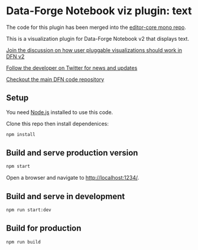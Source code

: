 # Data-Forge Notebook viz plugin: text

The code for this plugin has been merged into the [editor-core mono repo](https://github.com/data-forge-notebook/editor-core/).

This is a visualization plugin for Data-Forge Notebook v2 that displays text.

[Join the discussion on how user pluggable visualizations should work in DFN v2](https://github.com/data-forge-notebook/editor-core/issues/1)

[Follow the developer on Twitter for news and updates](https://twitter.com/codecapers)

[Checkout the main DFN code repository](https://github.com/data-forge-notebook/editor-core)

## Setup

You need [Node.js](https://nodejs.org/en/) installed to use this code.

Clone this repo then install dependenices:

```bash
npm install
```

## Build and serve production version

```bash
npm start
```

Open a browser and navigate to [http://localhost:1234/](http://localhost:1234/).

## Build and serve in development

```bash
npm run start:dev
```

## Build for production

```bash
npm run build
```
